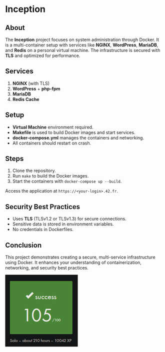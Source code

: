 # Inception

## About

The **Inception** project focuses on system administration through Docker. It is a multi-container setup with services like **NGINX**, **WordPress**, **MariaDB**, and **Redis** on a personal virtual machine. The infrastructure is secured with **TLS** and optimized for performance.

## Services

1. **NGINX** (with TLS)
2. **WordPress** + **php-fpm**
3. **MariaDB**
4. **Redis Cache**

## Setup

- **Virtual Machine** environment required.
- **Makefile** is used to build Docker images and start services.
- **docker-compose.yml** manages the containers and networking.
- All containers should restart on crash.

## Steps

1. Clone the repository.
2. Run `make` to build the Docker images.
3. Start the containers with `docker-compose up --build`.

Access the application at `https://<your-login>.42.fr`.

## Security Best Practices

- Uses **TLS** (TLSv1.2 or TLSv1.3) for secure connections.
- Sensitive data is stored in environment variables.
- No credentials in Dockerfiles.

## Conclusion

This project demonstrates creating a secure, multi-service infrastructure using Docker. It enhances your understanding of containerization, networking, and security best practices.


 

![inception grade 105/100](https://github.com/Cheltonne/Cheltonne/blob/main/inception%20grade.png?raw=true)
